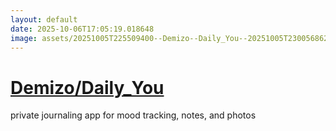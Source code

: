 ```yaml
---
layout: default
date: 2025-10-06T17:05:19.018648
image: assets/20251005T225509400--Demizo--Daily_You--20251005T230056862--cropped.png
---
```


# [Demizo/Daily_You](https://github.com/Demizo/Daily_You)

private journaling app for mood tracking, notes, and photos
